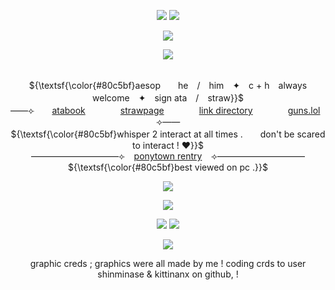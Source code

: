 <p align="center"> 
    <img src="https://files.catbox.moe/31g0r0.png"/>
  <img src="https://komarev.com/ghpvc/?username=aesvic&style=flat-square&color=80c5bf&label=𓈒+++"/>
<p align="center">
<img src="https://files.catbox.moe/p5u4l8.png"/>
</p>

<p align="center">
<img src="https://readme-typing-svg.demolab.com?font=Delicious+Handrawn&duration=2000&pause=1000&color=6ED7F6&center=true&width=435&lines=WHAT%E2%80%99S+THAT+PUPPET+BOY+%3F;%E2%80%9C+Don't+tell+me+what+to+do+.+%E2%80%9D;WHAT%E2%80%99S+THAT+PUPPET+BOY+%3F;%E2%80%9C+I'm+not+a+freak+like+you+.+%E2%80%9D;WHAT%E2%80%99S+THAT+PUPPET+BOY+%3F;I+CAN%E2%80%99T+HEAR+YOU+PUPPET+BOY+!;NOW%2C+DANCE%2C+DANCE%2C+DANCE+!"/>
</p>

<p align="center">
   <br> ${\textsf{\color{#80c5bf}aesop　　he　/　him　✦　c + h　always welcome　✦　sign ata　/　straw}}$ 
 <br>
  ——⟣　　<a href="https://medkit.atabook.org">atabook</a>　　　　<a href="https://aesvic.straw.page">strawpage</a>　　　　<a href="https://rentry.co/victor-grantz">link directory</a>　　　　<a href="https://guns.lol/exorspace">guns.lol</a>　　⟢——
     <br> ${\textsf{\color{#80c5bf}whisper 2 interact at all times .　　don't be scared to interact ! ♥}}$ 
 <br>
   ——————————⟣⠀ <a href="https://rentry.co/shadow-peach">ponytown rentry</a> ⠀⟢——————————
         <br> ${\textsf{\color{#80c5bf}best viewed on pc .}}$ 
 <br>
  </p>

<p align="center">
<img src="https://files.catbox.moe/u9jp17.png"/>
</p>


<p align="center">
<img src="https://files.catbox.moe/edgvvk.png"/>
</p>
<p align="center">
  <img src=https://spotify-github-profile.kittinanx.com/api/view?uid=h63e9eve7j8iinoi3disbnwky&cover_image=true&theme=novatorem&show_offline=false&background_color=725b73&interchange=false&bar_color=f9eed9&bar_color_cover=true)](https://spotify-github-profile.kittinanx.com/api/view?uid=h63e9eve7j8iinoi3disbnwky&redirect=true)>
<a href="https://github.com/shinminase/marquee/">
  <img src="images/svg/marquee.svg"></img>
</a>
  
<p align="center">
<img src="https://files.catbox.moe/edgvvk.png"/>
</p>

<p align="center">
graphic creds ; graphics were all made by me ! coding crds to user shinminase & kittinanx on github, !
</p>
